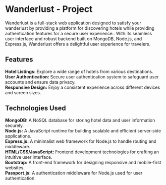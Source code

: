 # Wanderlust - Project
Wanderlust is a full-stack web application designed to satisfy your wanderlust by providing a platform for discovering hotels while providing authentication features for a secure user experience.. With its seamless user interface and robust backend built on MongoDB, Node.js, and Express.js, Wanderlust offers a delightful user experience for travelers.

## Features
<b> Hotel Listings: </b> Explore a wide range of hotels from various destinations. <br />
<b> User Authentication:</b> Secure user authentication system to safeguard user accounts and ensure data privacy. <br />
<b> Responsive Design:</b> Enjoy a consistent experience across different devices and screen sizes. <br />

## Technologies Used
<b>MongoDB:</b> A NoSQL database for storing hotel data and user information securely. <br />
<b>Node.js:</b> A JavaScript runtime for building scalable and efficient server-side applications. <br />
<b>Express.js:</b> A minimalist web framework for Node.js to handle routing and middleware. <br />
<b>HTML/CSS/JavaScript:</b> Frontend development technologies for crafting an intuitive user interface. <br />
<b>Bootstrap:</b> A front-end framework for designing responsive and mobile-first websites. <br />
<b>Passport.js:</b> A authentication middleware for Node.js used for user authentication. <br />
